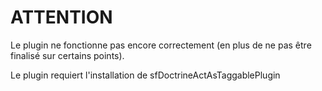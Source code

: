 # ATTENTION #

Le plugin ne fonctionne pas encore correctement (en plus de ne pas être finalisé sur certains points).

Le plugin requiert l'installation de sfDoctrineActAsTaggablePlugin
